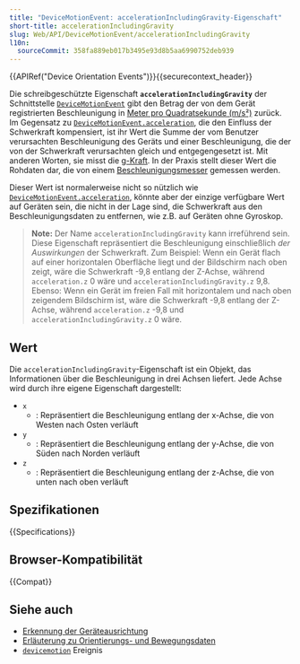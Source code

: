 ```yaml
---
title: "DeviceMotionEvent: accelerationIncludingGravity-Eigenschaft"
short-title: accelerationIncludingGravity
slug: Web/API/DeviceMotionEvent/accelerationIncludingGravity
l10n:
  sourceCommit: 358fa889eb017b3495e93d8b5aa6990752deb939
---
```


{{APIRef("Device Orientation Events")}}{{securecontext_header}}

Die schreibgeschützte Eigenschaft **`accelerationIncludingGravity`** der Schnittstelle [`DeviceMotionEvent`](/de/docs/Web/API/DeviceMotionEvent) gibt den Betrag der von dem Gerät registrierten Beschleunigung in [Meter pro Quadratsekunde (m/s²)](https://en.wikipedia.org/wiki/Meter_per_second_squared) zurück. Im Gegensatz zu [`DeviceMotionEvent.acceleration`](/de/docs/Web/API/DeviceMotionEvent/acceleration), die den Einfluss der Schwerkraft kompensiert, ist ihr Wert die Summe der vom Benutzer verursachten Beschleunigung des Geräts und einer Beschleunigung, die der von der Schwerkraft verursachten gleich und entgegengesetzt ist. Mit anderen Worten, sie misst die [g-Kraft](https://en.wikipedia.org/wiki/G-Force). In der Praxis stellt dieser Wert die Rohdaten dar, die von einem [Beschleunigungsmesser](https://en.wikipedia.org/wiki/Accelerometer) gemessen werden.

Dieser Wert ist normalerweise nicht so nützlich wie [`DeviceMotionEvent.acceleration`](/de/docs/Web/API/DeviceMotionEvent/acceleration), könnte aber der einzige verfügbare Wert auf Geräten sein, die nicht in der Lage sind, die Schwerkraft aus den Beschleunigungsdaten zu entfernen, wie z.B. auf Geräten ohne Gyroskop.

> **Note:** Der Name `accelerationIncludingGravity` kann irreführend sein. Diese Eigenschaft repräsentiert die Beschleunigung einschließlich _der Auswirkungen_ der Schwerkraft. Zum Beispiel: Wenn ein Gerät flach auf einer horizontalen Oberfläche liegt und der Bildschirm nach oben zeigt, wäre die Schwerkraft -9,8 entlang der Z-Achse, während `acceleration.z` 0 wäre und `accelerationIncludingGravity.z` 9,8. Ebenso: Wenn ein Gerät im freien Fall mit horizontalem und nach oben zeigendem Bildschirm ist, wäre die Schwerkraft -9,8 entlang der Z-Achse, während `acceleration.z` -9,8 und `accelerationIncludingGravity.z` 0 wäre.

## Wert

Die `accelerationIncludingGravity`-Eigenschaft ist ein Objekt, das Informationen über die Beschleunigung in drei Achsen liefert. Jede Achse wird durch ihre eigene Eigenschaft dargestellt:

- `x`
  - : Repräsentiert die Beschleunigung entlang der x-Achse, die von Westen nach Osten verläuft
- `y`
  - : Repräsentiert die Beschleunigung entlang der y-Achse, die von Süden nach Norden verläuft
- `z`
  - : Repräsentiert die Beschleunigung entlang der z-Achse, die von unten nach oben verläuft

## Spezifikationen

{{Specifications}}

## Browser-Kompatibilität

{{Compat}}

## Siehe auch

- [Erkennung der Geräteausrichtung](/de/docs/Web/API/Device_orientation_events/Detecting_device_orientation)
- [Erläuterung zu Orientierungs- und Bewegungsdaten](/de/docs/Web/API/Device_orientation_events/Orientation_and_motion_data_explained)
- [`devicemotion`](/de/docs/Web/API/Window/devicemotion_event) Ereignis
